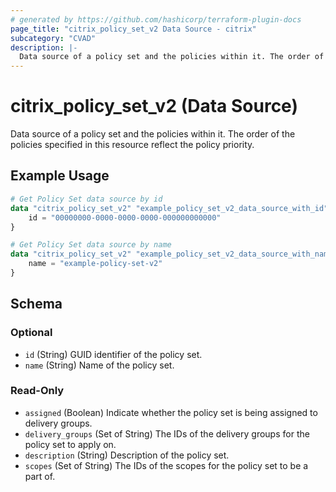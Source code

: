 ```yaml
---
# generated by https://github.com/hashicorp/terraform-plugin-docs
page_title: "citrix_policy_set_v2 Data Source - citrix"
subcategory: "CVAD"
description: |-
  Data source of a policy set and the policies within it. The order of the policies specified in this resource reflect the policy priority.
---
```


# citrix_policy_set_v2 (Data Source)

Data source of a policy set and the policies within it. The order of the policies specified in this resource reflect the policy priority.

## Example Usage

```terraform
# Get Policy Set data source by id
data "citrix_policy_set_v2" "example_policy_set_v2_data_source_with_id" {
    id = "00000000-0000-0000-0000-000000000000"
}

# Get Policy Set data source by name
data "citrix_policy_set_v2" "example_policy_set_v2_data_source_with_name" {
    name = "example-policy-set-v2"
}
```

<!-- schema generated by tfplugindocs -->
## Schema

### Optional

- `id` (String) GUID identifier of the policy set.
- `name` (String) Name of the policy set.

### Read-Only

- `assigned` (Boolean) Indicate whether the policy set is being assigned to delivery groups.
- `delivery_groups` (Set of String) The IDs of the delivery groups for the policy set to apply on.
- `description` (String) Description of the policy set.
- `scopes` (Set of String) The IDs of the scopes for the policy set to be a part of.